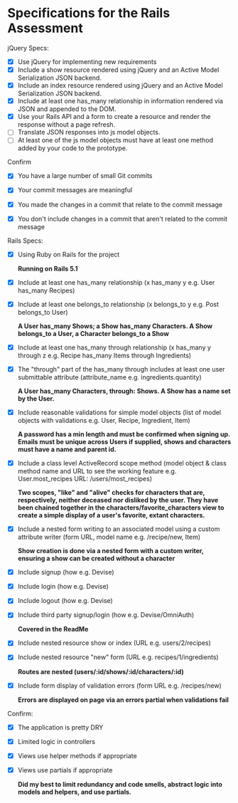 # Specifications for the Rails Assessment

jQuery Specs:
- [x] Use jQuery for implementing new requirements
- [x] Include a show resource rendered using jQuery and an Active Model Serialization JSON backend.
- [x] Include an index resource rendered using jQuery and an Active Model Serialization JSON backend.
- [x] Include at least one has_many relationship in information rendered via JSON and appended to the DOM.
- [x] Use your Rails API and a form to create a resource and render the response without a page refresh.
- [ ] Translate JSON responses into js model objects.
- [ ] At least one of the js model objects must have at least one method added by your code to the prototype.

Confirm
- [x] You have a large number of small Git commits
- [x] Your commit messages are meaningful
- [x] You made the changes in a commit that relate to the commit message
- [x] You don't include changes in a commit that aren't related to the commit message


Rails Specs:
- [x] Using Ruby on Rails for the project

  **Running on Rails 5.1**

- [x] Include at least one has_many relationship (x has_many y e.g. User has_many Recipes)
- [x] Include at least one belongs_to relationship (x belongs_to y e.g. Post belongs_to User)

  **A User has_many Shows; a Show has_many Characters. A Show belongs_to a User, a Character belongs_to a Show**

- [x] Include at least one has_many through relationship (x has_many y through z e.g. Recipe has_many Items through Ingredients)
- [x] The "through" part of the has_many through includes at least one user submittable attribute (attribute_name e.g. ingredients.quantity)

  **A User has_many Characters, through: Shows. A Show has a name set by the User.**

- [x] Include reasonable validations for simple model objects (list of model objects with validations e.g. User, Recipe, Ingredient, Item)

  **A password has a min length and must be confirmed when signing up. Emails must be unique across Users if supplied, shows and characters must have a name and parent id.**

- [x] Include a class level ActiveRecord scope method (model object & class method name and URL to see the working feature e.g. User.most_recipes URL: /users/most_recipes)

  **Two scopes, "like" and "alive" checks for characters that are, respectively, neither deceased nor disliked by the user. They have been chained together in the characters/favorite_characters view to create a simple display of a user's favorite, extant characters.**

- [x] Include a nested form writing to an associated model using a custom attribute writer (form URL, model name e.g. /recipe/new, Item)

  **Show creation is done via a nested form with a custom writer, ensuring a show can be created without a character**

- [x] Include signup (how e.g. Devise)
- [x] Include login (how e.g. Devise)
- [x] Include logout (how e.g. Devise)
- [X] Include third party signup/login (how e.g. Devise/OmniAuth)

  **Covered in the ReadMe**

- [x] Include nested resource show or index (URL e.g. users/2/recipes)
- [x] Include nested resource "new" form (URL e.g. recipes/1/ingredients)

  **Routes are nested (users/:id/shows/:id/characters/:id)**

- [x] Include form display of validation errors (form URL e.g. /recipes/new)

  **Errors are displayed on page via an errors partial when validations fail**

Confirm:
- [x] The application is pretty DRY
- [x] Limited logic in controllers
- [x] Views use helper methods if appropriate
- [x] Views use partials if appropriate

  **Did my best to limit redundancy and code smells, abstract logic into models and helpers, and use partials.**
